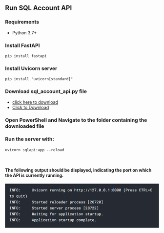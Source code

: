 ## Run SQL Account API

### Requirements
- Python 3.7+

### Install FastAPI
```console 
pip install fastapi
```

### Install Uvicorn server
```console 
pip install "uvicorn[standard]"
```

### Download sql_account_api.py file
- [click here to download](sql_account_api.py)
- <a href="sql_account_api.py" download>Click to Download</a>

### Open PowerShell and Navigate to the folder containing the downloaded file

### Run the server with:
```console 
uvicorn sqlapi:app --reload
```

<br/>

#### The following output should be displayed, indicating the port on which the API is currently running.
![api](pic.png)